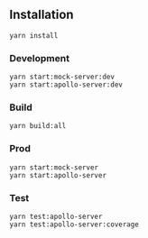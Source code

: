## Installation

```
yarn install
```

### Development

```
yarn start:mock-server:dev
yarn start:apollo-server:dev
```

### Build

```
yarn build:all
```

### Prod

```
yarn start:mock-server
yarn start:apollo-server
```


### Test
```
yarn test:apollo-server
yarn test:apollo-server:coverage
```
